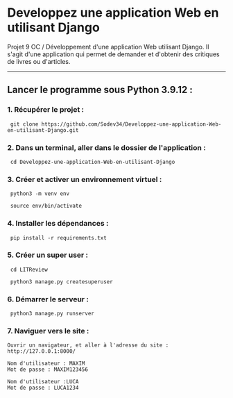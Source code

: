 # Developpez une application Web en utilisant Django
 Projet 9 OC / Développement d'une application Web utilisant Django. 
 Il s'agit d'une application qui permet de demander et d'obtenir des critiques de livres ou d'articles.


____
## Lancer le programme sous Python 3.9.12 :

### 1. Récupérer le projet :

     git clone https://github.com/Sodev34/Developpez-une-application-Web-en-utilisant-Django.git

### 2. Dans un terminal, aller dans le dossier de l'application :

     cd Developpez-une-application-Web-en-utilisant-Django
       
### 3. Créer et activer un environnement virtuel :

     python3 -m venv env

     source env/bin/activate

### 4. Installer les dépendances :

     pip install -r requirements.txt

### 5. Créer un super user :

     cd LITReview 

     python3 manage.py createsuperuser
     
### 6. Démarrer le serveur : 

     python3 manage.py runserver 

### 7. Naviguer vers le site :

    Ouvrir un navigateur, et aller à l'adresse du site : http://127.0.0.1:8000/

    Nom d'utilisateur : MAXIM
    Mot de passe : MAXIM123456

    Nom d'utilisateur :LUCA
    Mot de passe : LUCA1234
